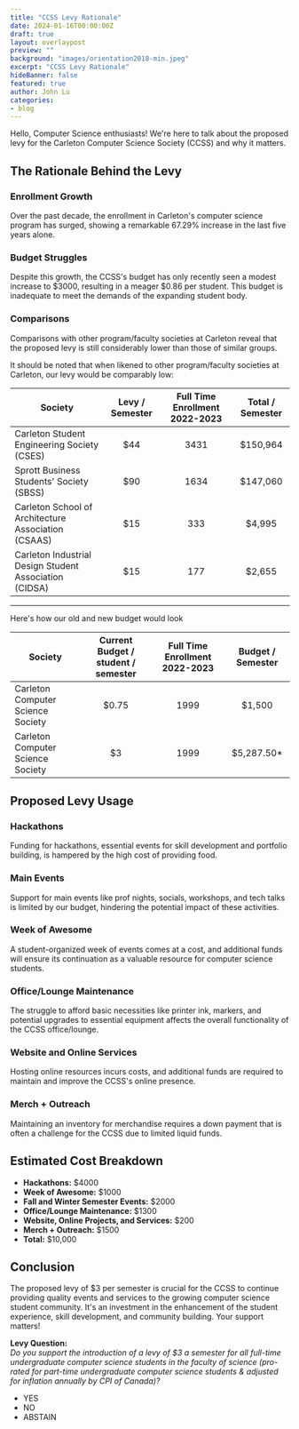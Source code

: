```yaml
---
title: "CCSS Levy Rationale"
date: 2024-01-16T00:00:00Z
draft: true
layout: overlaypost
preview: ""
background: "images/orientation2018-min.jpeg"
excerpt: "CCSS Levy Rationale"
hideBanner: false
featured: true
author: John Lu
categories:
- blog
---
```


Hello, Computer Science enthusiasts! We're here to talk about the proposed levy for the Carleton Computer Science Society (CCSS) and why it matters.

## The Rationale Behind the Levy

### Enrollment Growth
Over the past decade, the enrollment in Carleton's computer science program has surged, showing a remarkable 67.29% increase in the last five years alone.

### Budget Struggles
Despite this growth, the CCSS's budget has only recently seen a modest increase to $3000, resulting in a meager $0.86 per student. This budget is inadequate to meet the demands of the expanding student body.

### Comparisons
Comparisons with other program/faculty societies at Carleton reveal that the proposed levy is still considerably lower than those of similar groups.

It should be noted that when likened to other program/faculty societies at Carleton, our levy would be comparably low:

| Society                                                | Levy / Semester | Full Time Enrollment 2022-2023 | Total / Semester   |
|--------------------------------------------------------|:---------------:|:------------------------------:|:------------------:|
| Carleton Student Engineering Society (CSES)            | $44             | 3431                           | $150,964           |
| Sprott Business Students' Society (SBSS)               | $90             | 1634                           | $147,060           |
| Carleton School of Architecture Association (CSAAS)    | $15             | 333                            | $4,995             |
| Carleton Industrial Design Student Association (CIDSA) | $15             | 177                            | $2,655             |
---

Here's how our old and new budget would look

| Society                           | Current Budget / student / semester | Full Time Enrollment 2022-2023 | Budget / Semester  |
|-----------------------------------|:-----------------------------------:|:------------------------------:|:------------------:|
| Carleton Computer Science Society | $0.75                               | 1999                           | $1,500             |
| Carleton Computer Science Society | $3                                  | 1999                           | $5,287.50*         |

## Proposed Levy Usage

### Hackathons
Funding for hackathons, essential events for skill development and portfolio building, is hampered by the high cost of providing food.

### Main Events
Support for main events like prof nights, socials, workshops, and tech talks is limited by our budget, hindering the potential impact of these activities.

### Week of Awesome
A student-organized week of events comes at a cost, and additional funds will ensure its continuation as a valuable resource for computer science students.

### Office/Lounge Maintenance
The struggle to afford basic necessities like printer ink, markers, and potential upgrades to essential equipment affects the overall functionality of the CCSS office/lounge.

### Website and Online Services
Hosting online resources incurs costs, and additional funds are required to maintain and improve the CCSS's online presence.

### Merch + Outreach
Maintaining an inventory for merchandise requires a down payment that is often a challenge for the CCSS due to limited liquid funds.

## Estimated Cost Breakdown

- **Hackathons:** $4000
- **Week of Awesome:** $1000
- **Fall and Winter Semester Events:** $2000
- **Office/Lounge Maintenance:** $1300
- **Website, Online Projects, and Services:** $200
- **Merch + Outreach:** $1500
- **Total:** $10,000

## Conclusion

The proposed levy of $3 per semester is crucial for the CCSS to continue providing quality events and services to the growing computer science student community. It's an investment in the enhancement of the student experience, skill development, and community building. Your support matters!

**Levy Question:**  
_Do you support the introduction of a levy of $3 a semester for all full-time undergraduate computer science students in the faculty of science (pro-rated for part-time undergraduate computer science students & adjusted for inflation annually by CPI of Canada)?_
- YES
- NO
- ABSTAIN

